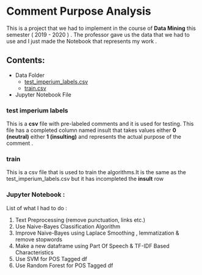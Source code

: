 # Comment Purpose Analysis

This is a project that we had to implement in the course of **Data Mining** this semester ( 2019 - 2020 ) .
The professor gave us the data that we had to use and I just made the Notebook that represents my work .


## Contents:
* Data Folder 
  * [test_imperium_labels.csv](#test-imperium-labels)
  * [train.csv](#train)
* Jupyter Notebook File 


### test imperium labels 
This is a **csv** file with pre-labeled comments and it is used for testing.
This file has a completed column named insult that takes values either **0 (neutral)** either **1 (insulting)** and represents the actual purpose of the comment . 

### train
This is a csv file that is used to train the algorithms.It is the same as the test_imperium_labels.csv but it has incompleted the **insult** row

### Jupyter Notebook :
List of what I had to do :
1. Text Preprocessing (remove punctuation, links etc.)
2. Use Naive-Bayes Classification Algorithm
3. Improve Naive-Bayes using Laplace Smoothing , lemmatization & remove stopwords 
4. Make a new dataframe using Part Of Speech & TF-IDF Based Characteristics
5. Use SVM for POS Tagged df
6. Use Random Forest for POS Tagged df
